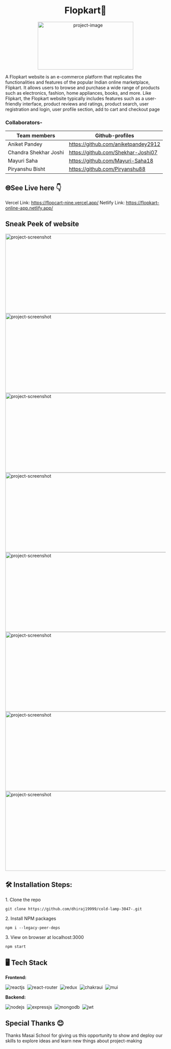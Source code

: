 <h1 align="center" id="title">Flopkart🛒</h1>

<p align="center"><img src="https://user-images.githubusercontent.com/110104542/221482200-6a080f16-cfc0-442e-b61c-1567631b11c6.jpg" alt="project-image" width="300" height="150/"></p>


<p>A Flopkart website is an e-commerce platform that replicates the functionalities and features of the popular Indian online marketplace, Flipkart. It allows users to browse and purchase a wide range of products such as electronics, fashion, home appliances, books, and more. Like Flipkart, the Flopkart website typically includes features such as a user-friendly interface, product reviews and ratings, product search,  
user registration and login, user profile section, add to cart and checkout page</p>

### Collaborators-

| Team members | Github-profiles |
| ------ | ------ |
| Aniket Pandey | <https://github.com/aniketpandey2912> |
| Chandra Shekhar Joshi | <https://github.com/Shekhar-Joshi07> |
| Mayuri Saha |  <https://github.com/Mayuri-Saha18> |
| Piryanshu Bisht | <https://github.com/Piryanshu88> |



<h2>🌐See Live here 👇</h2>

Vercel Link: https://flopcart-nine.vercel.app/
Netlify Link: https://flopkart-online-app.netlify.app/

<h2>Sneak Peek of website</h2>


<img src="https://user-images.githubusercontent.com/110104542/221485467-a347d3ed-014b-4cb9-ba9d-20fb6ead827a.png" alt="project-screenshot" width="900" height="250/">

<img src="https://user-images.githubusercontent.com/110104542/221485580-9273e7f0-06c4-400f-b55e-0e81f3b5dee9.png" alt="project-screenshot" width="900" height="250/">


<img src="https://user-images.githubusercontent.com/110104542/221485623-e14f8b2e-16fa-46d3-bb45-0c15f1474242.png" alt="project-screenshot" width="900" height="250/">


<img src="https://user-images.githubusercontent.com/110104542/221485641-3186e07b-2dfd-41fa-961a-51d710679b52.png" alt="project-screenshot" width="900" height="250/">


<img src="https://user-images.githubusercontent.com/110104542/221485661-5176dd48-f457-41e1-8d5f-08ec88c2648c.png" alt="project-screenshot" width="900" height="250/">


<img src="https://user-images.githubusercontent.com/110104542/221485667-7480a44a-76d3-4427-931e-4a983e823107.png" alt="project-screenshot" width="900" height="250/">
<img src="https://user-images.githubusercontent.com/110104542/221485688-9e798fb3-7308-43b1-abe2-64c16bd55163.png" alt="project-screenshot" width="900" height="250/">
<img src="https://user-images.githubusercontent.com/110104542/221485696-5e82e644-2194-4155-b81d-c5f6428ae8fe.png" alt="project-screenshot" width="900" height="250/">

<h2>🛠️ Installation Steps:</h2>

<p>1. Clone the repo</p>

```
git clone https://github.com/dhiraj19999/cold-lamp-3047-.git
```

<p>2. Install NPM packages</p>

```
npm i --legacy-peer-deps
```

<p>3. View on browser at localhost:3000</p>

```
npm start
```

  
  
## 🖥️ Tech Stack
**Frontend:**

![reactjs](https://img.shields.io/badge/React-20232A?style=for-the-badge&logo=react&logoColor=61DAFB)&nbsp;
![react-router](https://img.shields.io/badge/React_Router-CA4245?style=for-the-badge&logo=react-router&logoColor=white)&nbsp;
![redux](https://img.shields.io/badge/Redux-593D88?style=for-the-badge&logo=redux&logoColor=white)&nbsp;
![chakraui](https://shields.io/badge/chakra--ui-black?logo=chakraui&style=for-the-badge)&nbsp;
![mui](https://img.shields.io/badge/Material--UI-0081CB?style=for-the-badge)&nbsp;


**Backend:**

![nodejs](https://img.shields.io/badge/Node.js-43853D?style=for-the-badge&logo=node.js&logoColor=white)&nbsp;
![expressjs](https://img.shields.io/badge/Express.js-000000?style=for-the-badge&logo=express&logoColor=white)&nbsp;
![mongodb](https://img.shields.io/badge/MongoDB-4EA94B?style=for-the-badge&logo=mongodb&logoColor=white)&nbsp;
![jwt](	https://img.shields.io/badge/JWT-000000?style=for-the-badge&logo=JSON%20web%20tokens&logoColor=white)&nbsp;

<h2>Special Thanks 😊</h2>

<p>Thanks Masai School for giving us this opportunity to show and deploy our skills to explore ideas and learn new things about project-making </p>
